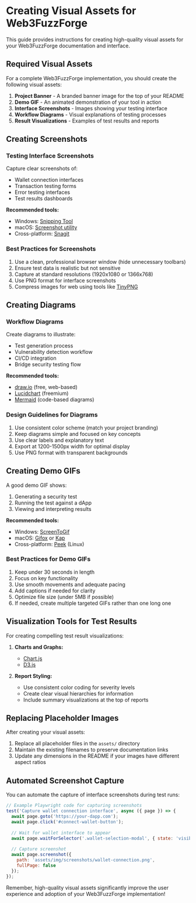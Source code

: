 # Creating Visual Assets for Web3FuzzForge

This guide provides instructions for creating high-quality visual assets for your Web3FuzzForge documentation and interface.

## Required Visual Assets

For a complete Web3FuzzForge implementation, you should create the following visual assets:

1. **Project Banner** - A branded banner image for the top of your README
2. **Demo GIF** - An animated demonstration of your tool in action
3. **Interface Screenshots** - Images showing your testing interface
4. **Workflow Diagrams** - Visual explanations of testing processes
5. **Result Visualizations** - Examples of test results and reports

## Creating Screenshots

### Testing Interface Screenshots

Capture clear screenshots of:
- Wallet connection interfaces
- Transaction testing forms
- Error testing interfaces
- Test results dashboards

**Recommended tools:**
- Windows: [Snipping Tool](https://support.microsoft.com/en-us/windows/use-snipping-tool-to-capture-screenshots-00246869-1843-655f-f220-97299b865f6b)
- macOS: [Screenshot utility](https://support.apple.com/en-us/HT201361)
- Cross-platform: [Snagit](https://www.techsmith.com/screen-capture.html)

### Best Practices for Screenshots

1. Use a clean, professional browser window (hide unnecessary toolbars)
2. Ensure test data is realistic but not sensitive
3. Capture at standard resolutions (1920x1080 or 1366x768)
4. Use PNG format for interface screenshots
5. Compress images for web using tools like [TinyPNG](https://tinypng.com/)

## Creating Diagrams

### Workflow Diagrams

Create diagrams to illustrate:
- Test generation process
- Vulnerability detection workflow
- CI/CD integration
- Bridge security testing flow

**Recommended tools:**
- [draw.io](https://app.diagrams.net/) (free, web-based)
- [Lucidchart](https://www.lucidchart.com/) (freemium)
- [Mermaid](https://mermaid.js.org/) (code-based diagrams)

### Design Guidelines for Diagrams

1. Use consistent color scheme (match your project branding)
2. Keep diagrams simple and focused on key concepts
3. Use clear labels and explanatory text
4. Export at 1200-1500px width for optimal display
5. Use PNG format with transparent backgrounds

## Creating Demo GIFs

A good demo GIF shows:
1. Generating a security test
2. Running the test against a dApp
3. Viewing and interpreting results

**Recommended tools:**
- Windows: [ScreenToGif](https://www.screentogif.com/)
- macOS: [Gifox](https://gifox.io/) or [Kap](https://getkap.co/)
- Cross-platform: [Peek](https://github.com/phw/peek) (Linux)

### Best Practices for Demo GIFs

1. Keep under 30 seconds in length
2. Focus on key functionality
3. Use smooth movements and adequate pacing
4. Add captions if needed for clarity
5. Optimize file size (under 5MB if possible)
6. If needed, create multiple targeted GIFs rather than one long one

## Visualization Tools for Test Results

For creating compelling test result visualizations:

1. **Charts and Graphs:**
   - [Chart.js](https://www.chartjs.org/)
   - [D3.js](https://d3js.org/)

2. **Report Styling:**
   - Use consistent color coding for severity levels
   - Create clear visual hierarchies for information
   - Include summary visualizations at the top of reports

## Replacing Placeholder Images

After creating your visual assets:

1. Replace all placeholder files in the `assets/` directory
2. Maintain the existing filenames to preserve documentation links
3. Update any dimensions in the README if your images have different aspect ratios

## Automated Screenshot Capture

You can automate the capture of interface screenshots during test runs:

```javascript
// Example Playwright code for capturing screenshots
test('Capture wallet connection interface', async ({ page }) => {
  await page.goto('https://your-dapp.com');
  await page.click('#connect-wallet-button');
  
  // Wait for wallet interface to appear
  await page.waitForSelector('.wallet-selection-modal', { state: 'visible' });
  
  // Capture screenshot
  await page.screenshot({ 
    path: 'assets/img/screenshots/wallet-connection.png',
    fullPage: false 
  });
});
```

Remember, high-quality visual assets significantly improve the user experience and adoption of your Web3FuzzForge implementation! 
